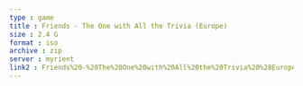 ```yaml
---
type : game
title : Friends - The One with All the Trivia (Europe)
size : 2.4 G
format : iso
archive : zip
server : myrient
link2 : Friends%20-%20The%20One%20with%20All%20the%20Trivia%20%28Europe%29
---
```

